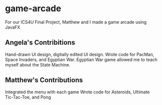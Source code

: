 # game-arcade
For our ICS4U Final Project, Matthew and I made a game arcade using JavaFX

## Angela's Contribitions

Hand-drawn UI design, digitally edited UI design.
Wrote code for PacMan, Space Invaders, and Egyptian War.
Egyptian War game allowed me to teach myself about the State Machine.

## Matthew's Contributions

Integrated the menu with each game
Wrote code for Asteroids, Ultimate Tic-Tac-Toe, and Pong
